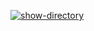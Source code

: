 [![show-directory](https://github.com/pap0gallo/hexlet-my-first-workflow/actions/workflows/show-directory.yml/badge.svg?branch=main)](https://github.com/pap0gallo/hexlet-my-first-workflow/actions/workflows/show-directory.yml)